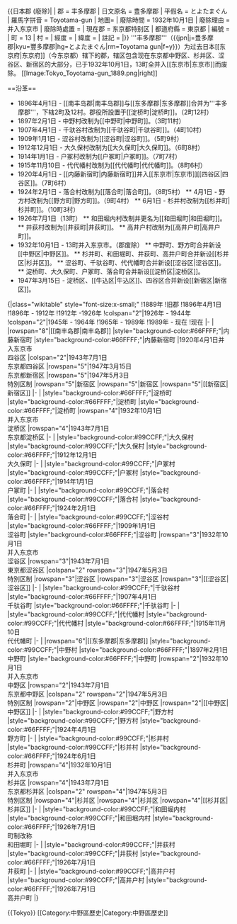 {{日本郡 (廢除)|
| 郡 = 丰多摩郡
| 日文原名 = 豊多摩郡
| 平假名 = とよたまぐん
| 羅馬字拼音 = Toyotama-gun
| 地圖=
| 廢除時間 = 1932年10月1日
| 廢除理由 = 并入东京市
| 廢除時處置 = 
| 現在郡 = 东京都特别区
| 都道府縣 = 東京都
| 編號 = 
| 町 = 13
| 村 = 
| 經度 = 
| 緯度 = 
| 註記 = 
|}}
'''丰多摩郡'''（{{jpn|j=豊多摩郡|kyu=豐多摩郡|hg=とよたまぐん|rm=Toyotama gun|f=y}}）为过去日本[[东京府|东京府]]（今东京都）辖下的郡，辖区包含现在东京都中野区、杉并区、涩谷区、新宿区的大部分，已于1932年10月1日，13町全并入[[东京市|东京市]]而废除。
[[Image:Tokyo_Toyotama-gun_1889.png|right]]

==沿革==
* 1896年4月1日 - [[南丰岛郡|南丰岛郡]]与[[东多摩郡|东多摩郡]]合并为'''丰多摩郡'''，下辖2町及12村。郡役所設置于[[淀桥町|淀桥町]]。（2町12村）
* 1897年2月1日 - 中野村改制为[[中野町|中野町]]。（3町11村）
* 1907年4月1日 - 千驮谷村改制为[[千驮谷町|千驮谷町]]。（4町10村）
* 1909年1月1日 - 涩谷村改制为[[涩谷町|涩谷町]]。（5町9村）
* 1912年12月1日 - 大久保村改制为[[大久保町|大久保町]]。（6町8村）
* 1914年1月1日 - 户冢村改制为[[户冢町|户冢町]]。（7町7村）
* 1915年11月10日 - 代代幡村改制为[[代代幡町|代代幡町]]。（8町6村）
* 1920年4月1日 - [[内藤新宿町|内藤新宿町]]并入[[东京市|东京市]][[四谷区|四谷区]]。（7町6村）
* 1924年2月1日 - 落合村改制为[[落合町|落合町]]。（8町5村）
** 4月1日 - 野方村改制为[[野方町|野方町]]。（9町4村）
** 6月1日 - 杉并村改制为[[杉并町|杉并町]]。（10町3村）
* 1926年7月1日（13町）
** 和田堀内村改制并更名为[[和田堀町|和田堀町]]。
** 井荻村改制为[[井荻町|井荻町]]。
** 高井户村改制为[[高井户町|高井户町]]。
* 1932年10月1日 - 13町并入东京市。（郡废除）
** 中野町、野方町合并新设[[中野区|中野区]]。
** 杉并町、和田堀町、井荻町、高井户町合并新设[[杉并区|杉并区]]。
** 涩谷町、千驮谷町、代代幡町合并新设[[涩谷区|涩谷区]]。
** 淀桥町、大久保町、户冢町、落合町合并新设[[淀桥区|淀桥区]]。
* 1947年3月15日 - 淀桥区、[[牛込区|牛込区]]、四谷区合并新设[[新宿区|新宿区]]。

{|class="wikitable" style="font-size:x-small;"
!1889年
!旧郡
!1896年4月1日
!1896年 - 1912年
!1912年 -1926年
!colspan="2"|1926年 - 1944年
!colspan="2"|1945年 - 1964年
!1965年 - 1989年
!1989年 - 现在
!现在
|-
|
|rowspan="8"|[[南丰岛郡|南丰岛郡]]
|style="background-color:#66FFFF;"|内藤新宿町
|style="background-color:#66FFFF;"|内藤新宿町
|1920年4月1日并入东京市<br />四谷区
|colspan="2"|1943年7月1日<br />东京都四谷区
|rowspan="5"|1947年3月15日<br />东京都新宿区
|rowspan="5"|1947年5月3日<br />特別区制
|rowspan="5"|新宿区
|rowspan="5"|新宿区
|rowspan="5"|[[新宿区|新宿区]]
|-
|
|style="background-color:#66FFFF;"|淀桥町
|style="background-color:#66FFFF;"|淀桥町
|style="background-color:#66FFFF;"|淀桥町
|rowspan="4"|1932年10月1日<br />并入东京市<br />淀桥区
|rowspan="4"|1943年7月1日<br />东京都淀桥区
|-
|
|style="background-color:#99CCFF;"|大久保村
|style="background-color:#99CCFF;"|大久保村
|style="background-color:#66FFFF;"|1912年12月1日<br />大久保町
|-
|
|style="background-color:#99CCFF;"|户冢村
|style="background-color:#99CCFF;"|户冢村
|style="background-color:#66FFFF;"|1914年1月1日<br />户冢町
|-
|
|style="background-color:#99CCFF;"|落合村
|style="background-color:#99CCFF;"|落合村
|style="background-color:#66FFFF;"|1924年2月1日<br />落合町
|-
|
|style="background-color:#99CCFF;"|涩谷村
|style="background-color:#66FFFF;"|1909年1月1日<br />涩谷町
|style="background-color:#66FFFF;"|涩谷町
|rowspan="3"|1932年10月1日<br />并入东京市<br />涩谷区
|rowspan="3"|1943年7月1日<br />東京都涩谷区
|colspan="2" rowspan="3"|1947年5月3日<br />特別区制
|rowspan="3"|涩谷区
|rowspan="3"|涩谷区
|rowspan="3"|[[涩谷区|涩谷区]]
|-
|
|style="background-color:#99CCFF;"|千驮谷村
|style="background-color:#66FFFF;"|1907年4月1日<br />千驮谷町
|style="background-color:#66FFFF;"|千驮谷町
|-
|
|style="background-color:#99CCFF;"|代代幡村
|style="background-color:#99CCFF;"|代代幡村
|style="background-color:#66FFFF;"|1915年11月10日<br />代代幡町
|-
|
|rowspan="6"|[[东多摩郡|东多摩郡]]
|style="background-color:#99CCFF;"|中野村
|style="background-color:#66FFFF;"|1897年2月1日<br />中野町
|style="background-color:#66FFFF;"|中野町
|rowspan="2"|1932年10月1日<br />并入东京市<br />中野区
|rowspan="2"|1943年7月1日<br />东京都中野区
|colspan="2" rowspan="2"|1947年5月3日<br />特別区制
|rowspan="2"|中野区
|rowspan="2"|中野区
|rowspan="2"|[[中野区|中野区]]
|-
|
|style="background-color:#99CCFF;"|野方村
|style="background-color:#99CCFF;"|野方村
|style="background-color:#66FFFF;"|1924年4月1日<br />野方町
|-
|
|style="background-color:#99CCFF;"|杉并村
|style="background-color:#99CCFF;"|杉并村
|style="background-color:#66FFFF;"|1924年6月1日<br />杉并町
|rowspan="4"|1932年10月1日<br />并入东京市<br />杉并区
|rowspan="4"|1943年7月1日<br />东京都杉并区
|colspan="2" rowspan="4"|1947年5月3日<br />特別区制
|rowspan="4"|杉并区
|rowspan="4"|杉并区
|rowspan="4"|[[杉并区|杉并区]]
|-
|
|style="background-color:#99CCFF;"|和田堀内村
|style="background-color:#99CCFF;"|和田堀内村
|style="background-color:#66FFFF;"|1926年7月1日<br />町制改称<br />和田堀町
|-
|
|style="background-color:#99CCFF;"|井荻村
|style="background-color:#99CCFF;"|井荻村
|style="background-color:#66FFFF;"|1926年7月1日<br />井荻町
|-
|
|style="background-color:#99CCFF;"|高井户村
|style="background-color:#99CCFF;"|高井户村
|style="background-color:#66FFFF;"|1926年7月1日<br />高井户町
|}

{{Tokyo}}
[[Category:中野區歷史|Category:中野區歷史]]